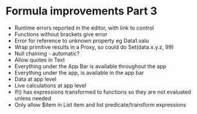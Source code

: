 Formula improvements Part 3
===========================

- Runtime errors reported in the editor, with link to control
- Functions without brackets give error
- Error for reference to unknown property eg Data1.valu
- Wrap primitive results in a Proxy, so could do Set(data.x.y.z, 99)
- Null chaining - automatic?
- Allow quotes in Text
- Everything under the App Bar is available throughout the app
- Everything under the app, is available in the app bar
- Data at app level
- Live calculations at app level
- If() has expressions transformed to functions so they are not evaluated unless needed
- Only allow $item in List item and list predicate/transform expressions

